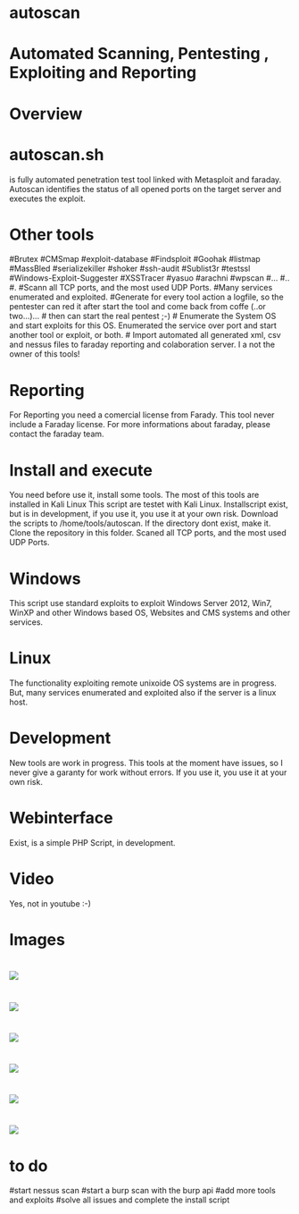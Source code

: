 # autoscan #
# Automated Scanning, Pentesting , Exploiting and Reporting
#
# Overview
# autoscan.sh 
is fully automated penetration test tool linked with Metasploit and faraday.
Autoscan identifies the status of all opened ports on the target server and executes the exploit.
# Other tools
#Brutex
#CMSmap
#exploit-database
#Findsploit
#Goohak
#listmap
#MassBled
#serializekiller
#shoker
#ssh-audit
#Sublist3r
#testssl
#Windows-Exploit-Suggester
#XSSTracer
#yasuo
#arachni
#wpscan
#...
#..
#.
#Scann all TCP ports, and the most used UDP Ports.
#Many services enumerated and exploited.
#Generate for every tool action a logfile, so the pentester can red it after start the tool and come back from coffe (..or two...)... # then can start the real pentest ;-) # Enumerate the System OS and start exploits for this OS. Enumerated the service over port and start another tool or exploit, or both. # Import automated all generated xml, csv and nessus files to faraday reporting and colaboration server. I a not the owner of this tools!
#
# Reporting
For Reporting you need a comercial license from Farady. This tool never include a Faraday license.
For more informations about faraday, please contact the faraday team.
#
# Install and execute
You need before use it, install some tools. The most of this tools are installed in Kali Linux
This script are testet with Kali Linux. 
Installscript exist, but is in development, if you use it, you use it at your own risk.
Download the scripts to /home/tools/autoscan. If the directory dont exist, make it.
Clone the repository in this folder.
Scaned all TCP ports, and the most used UDP Ports.
#
# Windows
This script use standard exploits to exploit Windows Server 2012, Win7, WinXP and other Windows based OS, Websites and CMS systems and other services.
#
# Linux
The functionality exploiting remote unixoide OS systems are in progress.
But, many services enumerated and exploited also if the server is a linux host.
#
# Development
New tools are work in progress.
This tools at the moment have issues, so I never give a garanty for work without errors.
If you use it, you use it at your own risk.
# Webinterface
Exist, is a simple PHP Script, in development.
#
# Video
Yes, not in youtube :-)
#
# Images
#
![](Used_Tools_structure.png)
#
![](autoscan1.png)
#
![](autoscan2.png)
#
![](autoscan3.png)
#
![](autoscan4.png)
#
![](autoscan5.png)
# 
# to do
#start nessus scan
#start a burp scan with the burp api
#add more tools and exploits
#solve all issues and complete the install script

